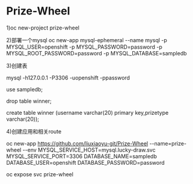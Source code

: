 # Prize-Wheel

1)oc new-project prize-wheel

2)部署一个mysql 
oc new-app mysql-ephemeral --name mysql -p MYSQL_USER=openshift -p MYSQL_PASSWORD=password -p MYSQL_ROOT_PASSWORD=password -p MYSQL_DATABASE=sampledb

3)创建表

mysql -h127.0.0.1 -P3306 -uopenshift -ppassword

use sampledb;

drop table winner;

create table winner (username varchar(20) primary key,prizetype varchar(20));

4)创建应用和相关route 

oc new-app https://github.com/liuxiaoyu-git/Prize-Wheel --name=prize-wheel --env MYSQL_SERVICE_HOST=mysql.lucky-draw.svc MYSQL_SERVICE_PORT=3306 DATABASE_NAME=sampledb DATABASE_USER=openshift DATABASE_PASSWORD=password

oc expose svc prize-wheel

